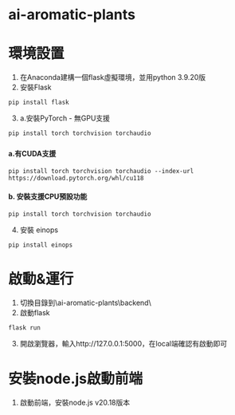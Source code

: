 # ai-aromatic-plants
 
# 環境設置
1. 在Anaconda建構一個flask虛擬環境，並用python 3.9.20版
2. 安裝Flask
```
pip install flask
```
3. a.安裝PyTorch - 無GPU支援
```
pip install torch torchvision torchaudio 
```
### 
#### a.有CUDA支援
```
pip install torch torchvision torchaudio --index-url https://download.pytorch.org/whl/cu118
```
#### b. 安裝支援CPU預設功能
```
pip install torch torchvision torchaudio
```
4. 安裝 einops
```
pip install einops
```

# 啟動&運行
1. 切換目錄到\ai-aromatic-plants\backend\
2. 啟動flask
```
flask run
```
3. 開啟瀏覽器，輸入http://127.0.0.1:5000，在local端確認有啟動即可

# 安裝node.js啟動前端
1. 啟動前端，安裝node.js v20.18版本
 
